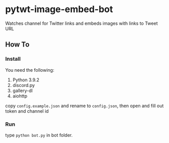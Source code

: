 # pytwt-image-embed-bot
Watches channel for Twitter links and embeds images with links to Tweet URL

## How To

### Install

You need the following: 

 1. Python 3.9.2 
 2. discord.py 
 3. gallery-dl
 4. aiohttp

copy `config.example.json` and rename to `config.json`, then open and fill out token and channel id

### Run

type `python bot.py` in bot folder.
